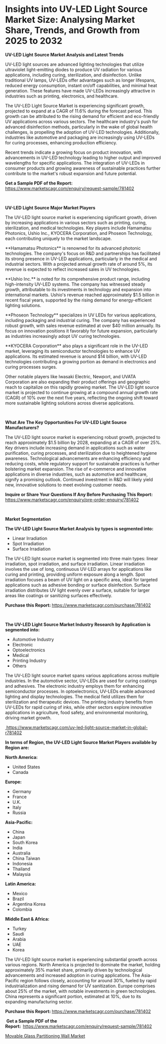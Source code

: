 <p><h1>Insights into UV-LED Light Source Market Size: Analysing Market Share, Trends, and Growth from 2025 to 2032</h1></p><p><strong>UV-LED Light Source Market Analysis and Latest Trends</strong></p>
<p><p>UV-LED light sources are advanced lighting technologies that utilize ultraviolet light-emitting diodes to produce UV radiation for various applications, including curing, sterilization, and disinfection. Unlike traditional UV lamps, UV-LEDs offer advantages such as longer lifespans, reduced energy consumption, instant on/off capabilities, and minimal heat generation. These features have made UV-LEDs increasingly attractive in industries such as printing, electronics, and healthcare.</p><p>The UV-LED Light Source Market is experiencing significant growth, projected to expand at a CAGR of 11.6% during the forecast period. This growth can be attributed to the rising demand for efficient and eco-friendly UV applications across various sectors. The healthcare industry's push for advanced disinfection methods, particularly in the wake of global health challenges, is propelling the adoption of UV-LED technologies. Additionally, industries like automotive and packaging are increasingly using UV-LEDs for curing processes, enhancing production efficiency. </p><p>Recent trends indicate a growing focus on product innovation, with advancements in UV-LED technology leading to higher output and improved wavelengths for specific applications. The integration of UV-LEDs in consumer products and growing awareness of sustainable practices further contribute to the market's robust expansion and future potential.</p></p>
<p><strong>Get a Sample PDF of the Report:&nbsp;</strong> <a href="https://www.marketscagr.com/enquiry/request-sample/781402?utm_campaign=3135&utm_medium=2&utm_source=Github&utm_content=ia&utm_term=26032025&utm_id=uv-led-light-source">https://www.marketscagr.com/enquiry/request-sample/781402</a></p>
<p>&nbsp;</p>
<p><strong>UV-LED Light Source Major Market Players</strong></p>
<p><p>The UV-LED light source market is experiencing significant growth, driven by increasing applications in various sectors such as printing, curing, sterilization, and medical technologies. Key players include Hamamatsu Photonics, Ushio Inc., KYOCERA Corporation, and Phoseon Technology, each contributing uniquely to the market landscape.</p><p>**Hamamatsu Photonics** is renowned for its advanced photonic technologies. The company's focus on R&D and partnerships has facilitated its strong presence in UV-LED applications, particularly in the medical and industrial sectors. With a projected annual growth rate of around 5%, its revenue is expected to reflect increased sales in UV technologies.</p><p>**Ushio Inc.** is noted for its comprehensive product range, including high-intensity UV-LED systems. The company has witnessed steady growth, attributable to its investments in technology and expansion into international markets. Ushio's revenue reached approximately $1.5 billion in recent fiscal years, supported by the rising demand for energy-efficient lighting solutions.</p><p>**Phoseon Technology** specializes in UV LEDs for various applications, including packaging and industrial curing. The company has experienced robust growth, with sales revenue estimated at over $40 million annually. Its focus on innovation positions it favorably for future expansion, particularly as industries increasingly adopt UV curing technologies.</p><p>**KYOCERA Corporation** also plays a significant role in the UV-LED market, leveraging its semiconductor technologies to enhance UV applications. Its estimated revenue is around $14 billion, with UV-LED technologies contributing a growing portion as demand in electronics and curing processes surges.</p><p>Other notable players like Iwasaki Electric, Newport, and UVATA Corporation are also expanding their product offerings and geographic reach to capitalize on this rapidly growing market. The UV-LED light source market is projected to continue growing at a compound annual growth rate (CAGR) of 10% over the next five years, reflecting the ongoing shift toward more sustainable lighting solutions across diverse applications.</p></p>
<p>&nbsp;</p>
<p><strong>What Are The Key Opportunities For UV-LED Light Source Manufacturers?</strong></p>
<p><p>The UV-LED light source market is experiencing robust growth, projected to reach approximately $1.5 billion by 2028, expanding at a CAGR of over 25%. Key drivers include increasing demand in applications such as water purification, curing processes, and sterilization due to heightened hygiene awareness. Technological advancements are enhancing efficiency and reducing costs, while regulatory support for sustainable practices is further bolstering market expansion. The rise of e-commerce and innovative applications in diverse industries, such as automotive and healthcare, signify a promising outlook. Continued investment in R&D will likely yield new, innovative solutions to meet evolving customer needs.</p></p>
<p><strong>Inquire or Share Your Questions If Any Before Purchasing This Report:</strong> <a href="https://www.marketscagr.com/enquiry/pre-order-enquiry/781402?utm_campaign=3135&utm_medium=2&utm_source=Github&utm_content=ia&utm_term=26032025&utm_id=uv-led-light-source">https://www.marketscagr.com/enquiry/pre-order-enquiry/781402</a></p>
<p>&nbsp;</p>
<p><strong>Market Segmentation</strong></p>
<p><strong>The UV-LED Light Source Market Analysis by types is segmented into:</strong></p>
<p><ul><li>Linear Irradiation</li><li>Spot Irradiation</li><li>Surface Irradiation</li></ul></p>
<p><p>The UV-LED light source market is segmented into three main types: linear irradiation, spot irradiation, and surface irradiation. Linear irradiation involves the use of long, continuous UV-LED arrays for applications like curing and printing, providing uniform exposure along a length. Spot irradiation focuses a beam of UV light on a specific area, ideal for targeted applications such as adhesive bonding or surface disinfection. Surface irradiation distributes UV light evenly over a surface, suitable for larger areas like coatings or sanitizing surfaces effectively.</p></p>
<p><strong>Purchase this Report:&nbsp;</strong><a href="https://www.marketscagr.com/purchase/781402?utm_campaign=3135&utm_medium=2&utm_source=Github&utm_content=ia&utm_term=26032025&utm_id=uv-led-light-source">https://www.marketscagr.com/purchase/781402</a></p>
<p>&nbsp;</p>
<p><strong>The UV-LED Light Source Market Industry Research by Application is segmented into:</strong></p>
<p><ul><li>Automotive Industry</li><li>Electronic</li><li>Optoelectronics</li><li>Medical</li><li>Printing Industry</li><li>Others</li></ul></p>
<p><p>The UV-LED light source market spans various applications across multiple industries. In the automotive sector, UV-LEDs are used for curing coatings and adhesives. The electronic industry employs them for enhancing semiconductor processes. In optoelectronics, UV-LEDs enable advanced lighting and display technologies. The medical field utilizes them for sterilization and therapeutic devices. The printing industry benefits from UV-LEDs for rapid curing of inks, while other sectors explore innovative applications in agriculture, food safety, and environmental monitoring, driving market growth.</p></p>
<p><a href="https://www.marketscagr.com/uv-led-light-source-market-in-global-r781402?utm_campaign=3135&utm_medium=2&utm_source=Github&utm_content=ia&utm_term=26032025&utm_id=uv-led-light-source">&nbsp;https://www.marketscagr.com/uv-led-light-source-market-in-global-r781402</a></p>
<p><strong>In terms of Region, the UV-LED Light Source Market Players available by Region are:</strong></p>
<p>
    <p> <strong> North America: </strong>
        <ul>
            <li>United States</li>
            <li>Canada</li>
        </ul>
        </p> 
    <p> <strong> Europe: </strong>
        <ul>
            <li>Germany</li>
            <li>France</li>
            <li>U.K.</li>
            <li>Italy</li>
            <li>Russia</li>
        </ul>
        </p> 
    <p> <strong> Asia-Pacific: </strong>
        <ul>
            <li>China</li>
            <li>Japan</li>
            <li>South Korea</li>
            <li>India</li>
            <li>Australia</li>
            <li>China Taiwan</li>
            <li>Indonesia</li>
            <li>Thailand</li>
            <li>Malaysia</li>
        </ul>
        </p> 
    <p> <strong> Latin America: </strong>
        <ul>
            <li>Mexico</li>
            <li>Brazil</li>
            <li>Argentina Korea</li>
            <li>Colombia</li>
        </ul>
        </p> 
    <p> <strong> Middle East & Africa: </strong>
        <ul>
            <li>Turkey</li>
            <li>Saudi</li>
            <li>Arabia</li>
            <li>UAE</li>
            <li>Korea</li>
        </ul>
    </p>
    </p>
<p><p>The UV-LED light source market is experiencing substantial growth across various regions. North America is projected to dominate the market, holding approximately 35% market share, primarily driven by technological advancements and increased adoption in curing applications. The Asia-Pacific region follows closely, accounting for around 30%, fueled by rapid industrialization and rising demand for UV sanitization. Europe comprises about 25% of the market, with notable investments in green technologies. China represents a significant portion, estimated at 10%, due to its expanding manufacturing sector.</p></p>
<p><strong>Purchase this Report: </strong><a href="https://www.marketscagr.com/purchase/781402?utm_campaign=3135&utm_medium=2&utm_source=Github&utm_content=ia&utm_term=26032025&utm_id=uv-led-light-source">https://www.marketscagr.com/purchase/781402</a></p>
<p>&nbsp;<strong>Get a Sample PDF of the Report:&nbsp;&nbsp;</strong><a href="https://www.marketscagr.com/enquiry/request-sample/781402?utm_campaign=3135&utm_medium=2&utm_source=Github&utm_content=ia&utm_term=26032025&utm_id=uv-led-light-source">https://www.marketscagr.com/enquiry/request-sample/781402</a></p>
<p><strong></strong></p>
<p><p><a href="https://github.com/awalinfucci/Market-Research-Report-List-1/blob/main/movable-glass-partitioning-wall-market.md?utm_campaign=3135&utm_medium=2&utm_source=Github&utm_content=ia&utm_term=26032025&utm_id=uv-led-light-source">Movable Glass Partitioning Wall Market</a></p></p>